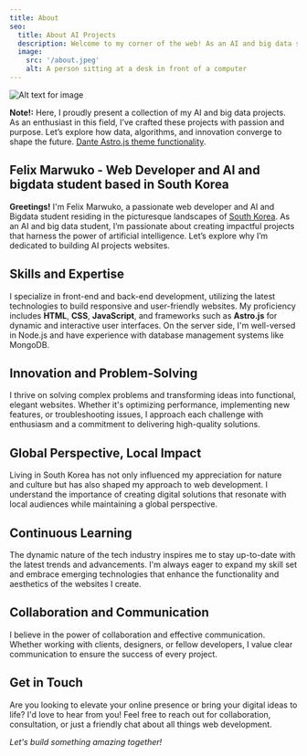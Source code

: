 ```yaml
---
title: About
seo:
  title: About AI Projects
  description: Welcome to my corner of the web! As an AI and big data student.
  image:
    src: '/about.jpeg'
    alt: A person sitting at a desk in front of a computer
---
```


![Alt text for image](/about.jpeg)

**Note!:**  Here, I proudly present a collection of my AI and big data projects. As an enthusiast in this field, I’ve crafted these projects with passion and purpose. Let’s explore how data, algorithms, and innovation converge to shape the future.  [Dante Astro.js theme functionality](https://justgoodui.com/astro-themes/dante/).

## Felix Marwuko - Web Developer and AI and bigdata student based in South Korea

**Greetings!** I'm Felix Marwuko, a passionate web developer and AI and Bigdata student residing in the picturesque landscapes of [South Korea](https://en.wikipedia.org/wiki/Estonia). As an AI and big data student, I’m passionate about creating impactful projects that harness the power of artificial intelligence. Let’s explore why I’m dedicated to building AI projects websites.

## Skills and Expertise

I specialize in front-end and back-end development, utilizing the latest technologies to build responsive and user-friendly websites. My proficiency includes **HTML**, **CSS**, **JavaScript**, and frameworks such as **Astro.js** for dynamic and interactive user interfaces. On the server side, I'm well-versed in Node.js and have experience with database management systems like MongoDB.

## Innovation and Problem-Solving

I thrive on solving complex problems and transforming ideas into functional, elegant websites. Whether it's optimizing performance, implementing new features, or troubleshooting issues, I approach each challenge with enthusiasm and a commitment to delivering high-quality solutions.

## Global Perspective, Local Impact

Living in South Korea has not only influenced my appreciation for nature and culture but has also shaped my approach to web development. I understand the importance of creating digital solutions that resonate with local audiences while maintaining a global perspective.

## Continuous Learning

The dynamic nature of the tech industry inspires me to stay up-to-date with the latest trends and advancements. I'm always eager to expand my skill set and embrace emerging technologies that enhance the functionality and aesthetics of the websites I create.

## Collaboration and Communication

I believe in the power of collaboration and effective communication. Whether working with clients, designers, or fellow developers, I value clear communication to ensure the success of every project.

## Get in Touch

Are you looking to elevate your online presence or bring your digital ideas to life? I'd love to hear from you! Feel free to reach out for collaboration, consultation, or just a friendly chat about all things web development.

_Let's build something amazing together!_
